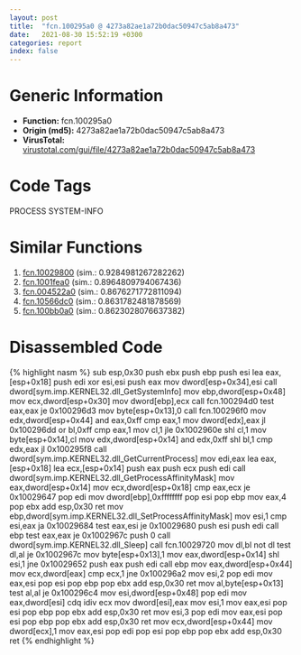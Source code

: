 ```yaml
---
layout: post
title:  "fcn.100295a0 @ 4273a82ae1a72b0dac50947c5ab8a473"
date:   2021-08-30 15:52:19 +0300
categories: report
index: false
---
```


# Generic Information
- **Function:** fcn.100295a0
- **Origin (md5):** 4273a82ae1a72b0dac50947c5ab8a473
- **VirusTotal:** [virustotal.com/gui/file/4273a82ae1a72b0dac50947c5ab8a473][virustotal_ref]

# Code Tags
<span class="tag" id="PROCESS">PROCESS</span>
<span class="tag" id="SYSTEM-INFO">SYSTEM-INFO</span>


# Similar Functions

1. [fcn.10029800][similar_1_ref] (sim.: 0.9284981267282262)
2. [fcn.1001fea0][similar_2_ref] (sim.: 0.8964809794067436)
3. [fcn.004522a0][similar_3_ref] (sim.: 0.8676271772811094)
4. [fcn.10566dc0][similar_4_ref] (sim.: 0.8631782481878569)
5. [fcn.100bb0a0][similar_5_ref] (sim.: 0.8623028076637382)


# Disassembled Code

{% highlight nasm %}
sub esp,0x30
push ebx
push ebp
push esi
lea eax,[esp+0x18]
push edi
xor esi,esi
push eax
mov dword[esp+0x34],esi
call dword[sym.imp.KERNEL32.dll_GetSystemInfo]
mov ebp,dword[esp+0x48]
mov ecx,dword[esp+0x30]
mov dword[ebp],ecx
call fcn.100294d0
test eax,eax
je 0x100296d3
mov byte[esp+0x13],0
call fcn.100296f0
mov edx,dword[esp+0x44]
and eax,0xff
cmp eax,1
mov dword[edx],eax
jl 0x100296dd
or bl,0xff
cmp eax,1
mov cl,1
jle 0x1002960e
shl cl,1
mov byte[esp+0x14],cl
mov edx,dword[esp+0x14]
and edx,0xff
shl bl,1
cmp edx,eax
jl 0x100295f8
call dword[sym.imp.KERNEL32.dll_GetCurrentProcess]
mov edi,eax
lea eax,[esp+0x18]
lea ecx,[esp+0x14]
push eax
push ecx
push edi
call dword[sym.imp.KERNEL32.dll_GetProcessAffinityMask]
mov eax,dword[esp+0x14]
mov ecx,dword[esp+0x18]
cmp eax,ecx
je 0x10029647
pop edi
mov dword[ebp],0xffffffff
pop esi
pop ebp
mov eax,4
pop ebx
add esp,0x30
ret 
mov ebp,dword[sym.imp.KERNEL32.dll_SetProcessAffinityMask]
mov esi,1
cmp esi,eax
ja 0x10029684
test eax,esi
je 0x10029680
push esi
push edi
call ebp
test eax,eax
je 0x1002967c
push 0
call dword[sym.imp.KERNEL32.dll_Sleep]
call fcn.10029720
mov dl,bl
not dl
test dl,al
je 0x1002967c
mov byte[esp+0x13],1
mov eax,dword[esp+0x14]
shl esi,1
jne 0x10029652
push eax
push edi
call ebp
mov eax,dword[esp+0x44]
mov ecx,dword[eax]
cmp ecx,1
jne 0x100296a2
mov esi,2
pop edi
mov eax,esi
pop esi
pop ebp
pop ebx
add esp,0x30
ret 
mov al,byte[esp+0x13]
test al,al
je 0x100296c4
mov esi,dword[esp+0x48]
pop edi
mov eax,dword[esi]
cdq 
idiv ecx
mov dword[esi],eax
mov esi,1
mov eax,esi
pop esi
pop ebp
pop ebx
add esp,0x30
ret 
mov esi,3
pop edi
mov eax,esi
pop esi
pop ebp
pop ebx
add esp,0x30
ret 
mov ecx,dword[esp+0x44]
mov dword[ecx],1
mov eax,esi
pop edi
pop esi
pop ebp
pop ebx
add esp,0x30
ret 
{% endhighlight %}


[similar_1_ref]: /report/fcn.10029800@4273a82ae1a72b0dac50947c5ab8a473
[similar_2_ref]: /report/fcn.1001fea0@a7a698c732cb880967bd1318dc083d69
[similar_3_ref]: /report/fcn.004522a0@a4175bd1311845689d3bca41d1d095ff
[similar_4_ref]: /report/fcn.10566dc0@2585b133c2e70968905cce13b1fc2654
[similar_5_ref]: /report/fcn.100bb0a0@89dc67d2f980e8488f97b1bf8cb24258
[virustotal_ref]: https://www.virustotal.com/gui/file/4273a82ae1a72b0dac50947c5ab8a473